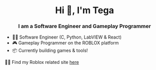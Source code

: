 <h1 align="center">Hi 👋, I'm Tega</h1>
<h3 align="center">I am a Software Engineer and Gameplay Programmer</h3>

- 👨‍💻 Software Engineer (C, Python, LabVIEW & React)
- 🎮 Gameplay Programmer on the ROBLOX platform
- 📦 Currently building games & tools!

👨‍💻 Find my Roblox related site [here](https://tegabc.co.uk)

<!--
**TegaBC/TegaBC** is a ✨ _special_ ✨ repository because its `README.md` (this file) appears on your GitHub profile.

Here are some ideas to get you started:

- 🔭 I’m currently working on ...
- 🌱 I’m currently learning ...
- 👯 I’m looking to collaborate on ...
- 🤔 I’m looking for help with ...
- 💬 Ask me about ...
- 📫 How to reach me: ...
- 😄 Pronouns: ...
- ⚡ Fun fact: ...
-->
